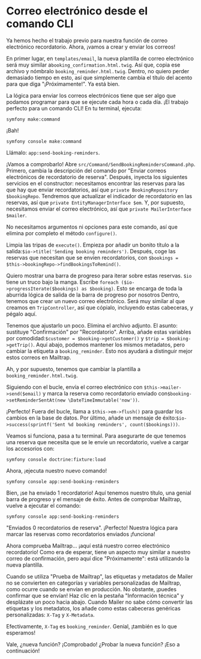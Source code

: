 # Correo electrónico desde el comando CLI

Ya hemos hecho el trabajo previo para nuestra función de correo electrónico recordatorio. Ahora, ¡vamos a crear y enviar los correos!

En primer lugar, en `templates/email`, la nueva plantilla de correo electrónico será muy similar a`booking_confirmation.html.twig`. Así que, copia ese archivo y nómbralo `booking_reminder.html.twig`. Dentro, no quiero perder demasiado tiempo en esto, así que simplemente cambia el título del acento para que diga "¡Próximamente!". Ya está bien.

La lógica para enviar los correos electrónicos tiene que ser algo que podamos programar para que se ejecute cada hora o cada día. ¡El trabajo perfecto para un comando CLI! En tu terminal, ejecuta:

```terminal
symfony make:command
```

¡Bah!

```terminal
symfony console make:command
```

Llámalo: `app:send-booking-reminders`.

¡Vamos a comprobarlo! Abre `src/Command/SendBookingRemindersCommand.php`. Primero, cambia la descripción del comando por "Enviar correos electrónicos de recordatorio de reserva". Después, inyecta los siguientes servicios en el constructor: necesitamos encontrar las reservas para las que hay que enviar recordatorios, así que `private BookingRepository $bookingRepo`. Tendremos que actualizar el indicador de recordatorio en las reservas, así que `private EntityManagerInterface $em`. Y, por supuesto, necesitamos enviar el correo electrónico, así que `private MailerInterface $mailer`.

No necesitamos argumentos ni opciones para este comando, así que elimina por completo el método `configure()`.

Limpia las tripas de `execute()`. Empieza por añadir un bonito título a la salida:`$io->title('Sending booking reminders')`. Después, coge las reservas que necesitan que se envíen recordatorios, con `$bookings = $this->bookingRepo->findBookingsToRemind()`.

Quiero mostrar una barra de progreso para iterar sobre estas reservas. `$io` tiene un truco bajo la manga. Escribe `foreach ($io->progressIterate($bookings) as $booking)`. Esto se encarga de toda la aburrida lógica de salida de la barra de progreso por nosotros Dentro, tenemos que crear un nuevo correo electrónico. Será muy similar al que creamos en `TripController`, así que cópialo, incluyendo estas cabeceras, y pégalo aquí.

Tenemos que ajustarlo un poco. Elimina el archivo adjunto. El asunto: sustituye "Confirmación" por "Recordatorio". Arriba, añade estas variables por comodidad:`$customer = $booking->getCustomer()` y `$trip = $booking->getTrip()`. Aquí abajo, podemos mantener los mismos metadatos, pero cambiar la etiqueta a `booking_reminder`. Esto nos ayudará a distinguir mejor estos correos en Mailtrap.

Ah, y por supuesto, tenemos que cambiar la plantilla a `booking_reminder.html.twig`.

Siguiendo con el bucle, envía el correo electrónico con `$this->mailer->send($email)` y marca la reserva como recordatorio enviado con`$booking->setReminderSentAt(new \DateTimeImmutable('now'))`.

¡Perfecto! Fuera del bucle, llama a `$this->em->flush()` para guardar los cambios en la base de datos. Por último, añade un mensaje de éxito:`$io->success(sprintf('Sent %d booking reminders', count($bookings)))`.

Veamos si funciona, pasa a tu terminal. Para asegurarte de que tenemos una reserva que necesita que se le envíe un recordatorio, vuelve a cargar los accesorios con:

```terminal
symfony console doctrine:fixture:load
```

Ahora, ¡ejecuta nuestro nuevo comando!

```terminal
symfony console app:send-booking-reminders
```

Bien, ¡se ha enviado 1 recordatorio! Aquí tenemos nuestro título, una genial barra de progreso y el mensaje de éxito. Antes de comprobar Mailtrap, vuelve a ejecutar el comando:

```terminal-silent
symfony console app:send-booking-reminders
```

"Enviados 0 recordatorios de reserva". ¡Perfecto! Nuestra lógica para marcar las reservas como recordatorios enviados ¡funciona!

Ahora comprueba Mailtrap... ¡aquí está nuestro correo electrónico recordatorio! Como era de esperar, tiene un aspecto muy similar a nuestro correo de confirmación, pero aquí dice "Próximamente": está utilizando la nueva plantilla.

Cuando se utiliza "Prueba de Mailtrap", las etiquetas y metadatos de Mailer no se convierten en categorías y variables personalizadas de Mailtrap, como ocurre cuando se envían en producción. No obstante, ¡puedes confirmar que se envían! Haz clic en la pestaña "Información técnica" y desplázate un poco hacia abajo. Cuando Mailer no sabe cómo convertir las etiquetas y los metadatos, los añade como estas cabeceras genéricas personalizadas: `X-Tag` y `X-Metadata`.

Efectivamente, `X-Tag` es `booking_reminder`. Genial, ¡también es lo que esperamos!

Vale, ¿nueva función? ¡Comprobado! ¿Probar la nueva función? ¡Eso a continuación!
